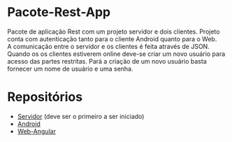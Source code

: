 # Pacote-Rest-App
Pacote de aplicação Rest com um projeto servidor e dois clientes. 
Projeto conta com autenticação tanto para o cliente Android quanto para o Web.  
A comunicação entre o servidor e os clientes é feita através de JSON.
Quando os os clientes estiverem online deve-se criar um novo usuário para acesso das partes restritas. Pará a criação de um novo usuário basta fornecer um nome de usuário e uma senha.

# Repositórios
* [Servidor](https://github.com/alephlm/web-android-spring-backend) (deve ser o primeiro a ser iniciado)
* [Android](https://github.com/alephlm/android-fontend) 
* [Web-Angular](https://github.com/alephlm/web-angular-frontend) 
